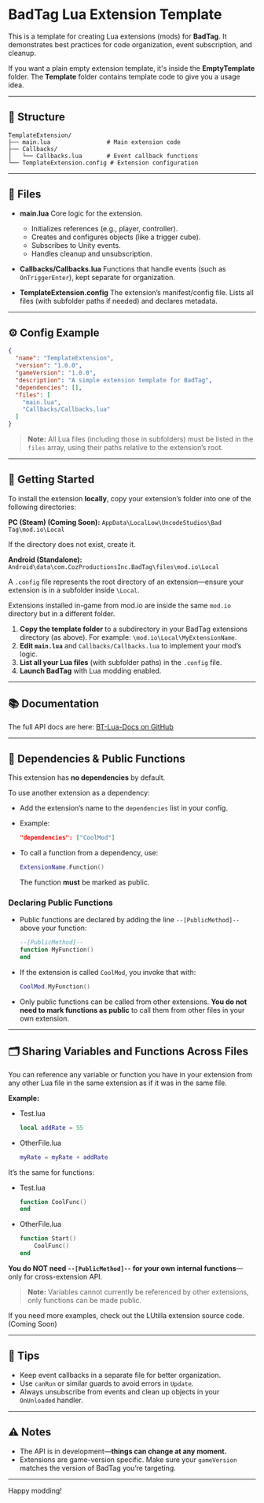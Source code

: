 # BadTag Lua Extension Template

This is a template for creating Lua extensions (mods) for **BadTag**.
It demonstrates best practices for code organization, event subscription, and cleanup.

If you want a plain empty extension template, it's inside the **EmptyTemplate** folder. The **Template** folder contains template code to give you a usage idea.

---

## 📁 Structure

```
TemplateExtension/
├── main.lua                # Main extension code
├── Callbacks/
│   └── Callbacks.lua       # Event callback functions
└── TemplateExtension.config # Extension configuration
```

---

## 📝 Files

* **main.lua**
  Core logic for the extension.

  * Initializes references (e.g., player, controller).
  * Creates and configures objects (like a trigger cube).
  * Subscribes to Unity events.
  * Handles cleanup and unsubscription.

* **Callbacks/Callbacks.lua**
  Functions that handle events (such as `OnTriggerEnter`), kept separate for organization.

* **TemplateExtension.config**
  The extension’s manifest/config file.
  Lists all files (with subfolder paths if needed) and declares metadata.

---

## ⚙️ Config Example

```json
{
  "name": "TemplateExtension",
  "version": "1.0.0",
  "gameVersion": "1.0.0",
  "description": "A simple extension template for BadTag",
  "dependencies": [],
  "files": [
    "main.lua",
    "Callbacks/Callbacks.lua"
  ]
}
```

> **Note:**
> All Lua files (including those in subfolders) must be listed in the `files` array, using their paths relative to the extension’s root.

---

## 🚀 Getting Started

To install the extension **locally**, copy your extension’s folder into one of the following directories:

**PC (Steam) (Coming Soon):**
`AppData\LocalLow\UncodeStudios\Bad Tag\mod.io\Local`

If the directory does not exist, create it.

**Android (Standalone):**
`Android\data\com.CozProductionsInc.BadTag\files\mod.io\Local`

A `.config` file represents the root directory of an extension—ensure your extension is in a subfolder inside `\Local`.

Extensions installed in-game from mod.io are inside the same `mod.io` directory but in a different folder.

1. **Copy the template folder** to a subdirectory in your BadTag extensions directory (as above). For example: `\mod.io\Local\MyExtensionName`.
2. **Edit `main.lua`** and `Callbacks/Callbacks.lua` to implement your mod’s logic.
3. **List all your Lua files** (with subfolder paths) in the `.config` file.
4. **Launch BadTag** with Lua modding enabled.

---

## 📚 Documentation

The full API docs are here: [BT-Lua-Docs on GitHub](https://github.com/uncodestudios/BT-Lua-Docs.git)

---

## 🔗 Dependencies & Public Functions

This extension has **no dependencies** by default.

To use another extension as a dependency:

* Add the extension’s name to the `dependencies` list in your config.
* Example:

  ```json
  "dependencies": ["CoolMod"]
  ```
* To call a function from a dependency, use:

  ```lua
  ExtensionName.Function()
  ```

  The function **must** be marked as public.

### Declaring Public Functions

* Public functions are declared by adding the line `--[PublicMethod]--` above your function:

  ```lua
  --[PublicMethod]--
  function MyFunction()
  end
  ```
* If the extension is called `CoolMod`, you invoke that with:

  ```lua
  CoolMod.MyFunction()
  ```
* Only public functions can be called from other extensions. **You do not need to mark functions as public** to call them from other files in your own extension.

---

## 🗂 Sharing Variables and Functions Across Files

You can reference any variable or function you have in your extension from any other Lua file in the same extension as if it was in the same file.

**Example:**

* Test.lua

  ```lua
  local addRate = 55
  ```
* OtherFile.lua

  ```lua
  myRate = myRate + addRate
  ```

It’s the same for functions:

* Test.lua

  ```lua
  function CoolFunc()
  end
  ```
* OtherFile.lua

  ```lua
  function Start()
      CoolFunc()
  end
  ```

**You do NOT need `--[PublicMethod]--` for your own internal functions**—only for cross-extension API.

> **Note:** Variables cannot currently be referenced by other extensions, only functions can be made public.

If you need more examples, check out the LUtilla extension source code. (Coming Soon)

---

## 🧠 Tips

* Keep event callbacks in a separate file for better organization.
* Use `canRun` or similar guards to avoid errors in `Update`.
* Always unsubscribe from events and clean up objects in your `OnUnloaded` handler.

---

## ⚠️ Notes

* The API is in development—**things can change at any moment.**
* Extensions are game-version specific. Make sure your `gameVersion` matches the version of BadTag you’re targeting.

---

Happy modding!

